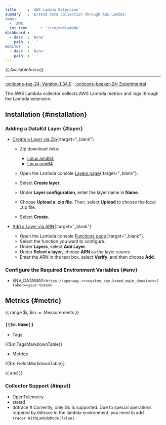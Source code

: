 ```yaml
---
title     : 'AWS Lambda Extension'
summary   : 'Extend data collection through AWS Lambda'
tags:
  - 'AWS'
__int_icon      : 'icon/awslambda'
dashboard :
  - desc  : 'None'
    path  : '-'
monitor   :
  - desc  : 'None'
    path  : '-'
---
```



{{.AvailableArchs}}

---

[:octicons-tag-24: Version-1.34.0](../datakit/changelog.md#cl-1.34.0) · [:octicons-beaker-24: Experimental](../datakit/index.md#experimental)

The AWS Lambda collector collects AWS Lambda metrics and logs through the Lambda extension.

## Installation {#installation}

### Adding a DataKit Layer {#layer}

- [Create a Layer via Zip](https://docs.aws.amazon.com/lambda/latest/dg/creating-deleting-layers.html#layers-create){:target="_blank"}

    - Zip download links:
        - [Linux amd64](https://static.<<<custom_key.brand_main_domain>>>/datakit/datakit_aws_extension-linux-amd64.zip)
        - [Linux arm64](https://static.<<<custom_key.brand_main_domain>>>/datakit/datakit_aws_extension-linux-arm64.zip)

    - Open the Lambda console [Layers page](https://console.aws.amazon.com/lambda/home#/layers){:target="_blank"}.
    - Select **Create layer**.
    - Under **Layer configuration**, enter the layer name in **Name**.
    - Choose **Upload a .zip file**. Then, select **Upload** to choose the local .zip file.
    - Select **Create**.

- [Add a Layer via ARN](https://docs.aws.amazon.com/lambda/latest/dg/adding-layers.html){:target="_blank"}

    - Open the Lambda console [Functions page](https://console.aws.amazon.com/lambda/home#/functions){:target="_blank"}.
    - Select the function you want to configure.
    - Under **Layers**, select **Add Layer**.
    - Under **Select a layer**, choose **ARN** as the layer source.
    - Enter the ARN in the text box, select **Verify**, and then choose **Add**.

### Configure the Required Environment Variables {#env}

- ENV_DATAWAY=`https://openway.<<<custom_key.brand_main_domain>>>?token=<your-token>`

## Metrics {#metric}

{{ range $i, $m := .Measurements }}

### `{{$m.Name}}`

- Tags

{{$m.TagsMarkdownTable}}

- Metrics

{{$m.FieldsMarkdownTable}}

{{ end }}

### Collector Support {#input}

- OpenTelemetry
- statsd
- ddtrace # Currently, only Go is supported. Due to special operations required by ddtrace in the lambda environment, you need to add `tracer.WithLambdaMode(false)`.
